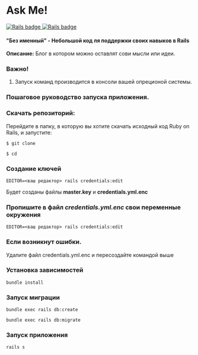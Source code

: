 # Ask Me!

<div>
  <a href="https://rubyonrails.org">
    <img src="https://img.shields.io/badge/Rails-7.1.0-ff0000?logo=RubyonRails&logoColor=white&?style=for-the-badge"
    alt="Rails badge" />
  </a>
  <a href="https://rubyonrails.org">
    <img src="https://img.shields.io/badge/Ruby-3.1.2-ff0000?logo=Ruby&logoColor=white&?style=for-the-badge"
    alt="Rails badge" />
  </a>
</div>

#### "Без именный" - Небольшой код ля поддержки своих навыков в Rails

**Описание:**
Блог в котором можно оставлят сови мысли или идеи.

### Важно!
1. Запуск команд производится в консоли вашей опреционой системы.

### Пошаговое руководство запуска приложения.

### Скачать репозиторий:

Перейдите в папку, в которую вы хотите скачать исходный код Ruby on Rails, и запустите:

```
$ git clone 

```
```
$ cd 
```

### Создание ключей

```
EDITOR=<ваш редактор> rails credentials:edit
```

Будет созданы файлы **master.key** и **credentials.yml.enc**

### Пропишите в файл *credentials.yml.enc* свои переменные окружения

```
EDITOR=<ваш редактор> rails credentials:edit
```

### Если возникнут ошибки.

Удалите файл credentials.yml.enc и пересоздайте командой выше

### Установка зависимостей

```
bundle install
```

### Запуск миграции

```
bundle exec rails db:create
```

```
bundle exec rails db:migrate
```

### Запуск приложения

```
rails s